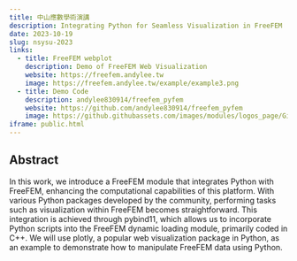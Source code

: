 ```yaml
---
title: 中山應數學術演講
description: Integrating Python for Seamless Visualization in FreeFEM
date: 2023-10-19
slug: nsysu-2023
links:
  - title: FreeFEM webplot
    description: Demo of FreeFEM Web Visualization
    website: https://freefem.andylee.tw
    image: https://freefem.andylee.tw/example/example3.png
  - title: Demo Code
    description: andylee830914/freefem_pyfem
    website: https://github.com/andylee830914/freefem_pyfem
    image: https://github.githubassets.com/images/modules/logos_page/GitHub-Mark.png
iframe: public.html
---
```


## Abstract

In this work, we introduce a FreeFEM module that integrates Python with FreeFEM, enhancing the computational capabilities of this platform. With various Python packages developed by the community, performing tasks such as visualization within FreeFEM becomes straightforward. This integration is achieved through pybind11, which allows us to incorporate Python scripts into the FreeFEM dynamic loading module, primarily coded in C++. We will use plotly, a popular web visualization package in Python, as an example to demonstrate how to manipulate FreeFEM data using Python.
